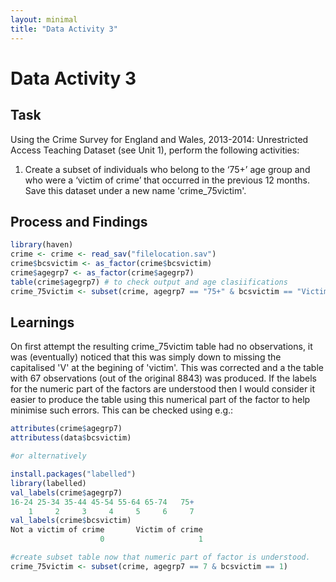 ```yaml
---
layout: minimal
title: "Data Activity 3"
---
```


# Data Activity 3

## Task

Using the Crime Survey for England and Wales, 2013-2014: Unrestricted Access Teaching Dataset (see Unit 1), perform the following activities:

1. Create a subset of individuals who belong to the ‘75+’ age group and who were a ‘victim of crime’ that occurred in the previous 12 months. Save this dataset under a new name 'crime_75victim'.

## Process and Findings

```r
library(haven)
crime <- crime <- read_sav("filelocation.sav")
crime$bcsvictim <- as_factor(crime$bcsvictim)
crime$agegrp7 <- as_factor(crime$agegrp7)
table(crime$agegrp7) # to check output and age clasiifications
crime_75victim <- subset(crime, agegrp7 == "75+" & bcsvictim == "Victim of crime")

```
## Learnings

On first attempt the resulting crime_75victim table had no observations, it was (eventually) noticed that this was simply down to missing the capitalised 'V' at the begining of 'victim'.  This was corrected and a the table with 67 observations (out of the original 8843) was produced.  If the labels for the numeric part of the factors are understood then I would consider it easier to produce the table using this numerical part of the factor to help minimise such errors.  This can be checked using e.g.:

```r
attributes(crime$agegrp7)
attributess(data$bcsvictim)

#or alternatively

install.packages("labelled")
library(labelled)
val_labels(crime$agegrp7)
16-24 25-34 35-44 45-54 55-64 65-74   75+ 
    1     2     3     4     5     6     7 
val_labels(crime$bcsvictim)
Not a victim of crime       Victim of crime 
                    0                     1 

#create subset table now that numeric part of factor is understood.  
crime_75victim <- subset(crime, agegrp7 == 7 & bcsvictim == 1) 
```
